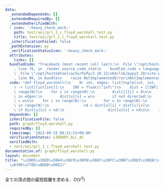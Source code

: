 ```yaml
---
data:
  _extendedDependsOn: []
  _extendedRequiredBy: []
  _extendedVerifiedWith:
  - icon: ':heavy_check_mark:'
    path: test/aoj/grl_1_c_floyd_warshall.test.py
    title: test/aoj/grl_1_c_floyd_warshall.test.py
  _isVerificationFailed: false
  _pathExtension: py
  _verificationStatusIcon: ':heavy_check_mark:'
  attributes:
    links: []
  bundledCode: "Traceback (most recent call last):\n  File \"/opt/hostedtoolcache/PyPy/3.10.13/x64/lib/pypy3.10/site-packages/onlinejudge_verify/documentation/build.py\"\
    , line 76, in _render_source_code_stat\n    bundled_code = language.bundle(\n\
    \  File \"/opt/hostedtoolcache/PyPy/3.10.13/x64/lib/pypy3.10/site-packages/onlinejudge_verify/languages/python.py\"\
    , line 96, in bundle\n    raise NotImplementedError\nNotImplementedError\n"
  code: "def floyd_warshall(\n    N: int, edges: list[tuple[int, int, int]], directed=False\n\
    ) -> list[list[int]]:\n    INF = float(\"inf\")\n    dist = [[INF] * N for _ in\
    \ range(N)]\n    for i in range(N):\n        dist[i][i] = 0\n\n    for u, v, w\
    \ in edges:\n        dist[u][v] = w\n        if not directed:\n            dist[v][u]\
    \ = w\n\n    for i in range(N):\n        for u in range(N):\n            for v\
    \ in range(N):\n                nd = dist[u][i] + dist[i][v]\n               \
    \ if dist[u][v] > nd:\n                    dist[u][v] = nd\n\n    return dist\n"
  dependsOn: []
  isVerificationFile: false
  path: graph/floyd_warshall.py
  requiredBy: []
  timestamp: '2023-09-15 08:31:51+09:00'
  verificationStatus: LIBRARY_ALL_AC
  verifiedWith:
  - test/aoj/grl_1_c_floyd_warshall.test.py
documentation_of: graph/floyd_warshall.py
layout: document
title: "\u30D5\u30ED\u30A4\u30C9\u30FB\u30EF\u30FC\u30B7\u30E3\u30EB(\u5168\u70B9\u5BFE\
  \u6700\u77ED\u8DDD\u96E2)"
---
```


全ての頂点間の最短距離を求める．$O(V^3)$